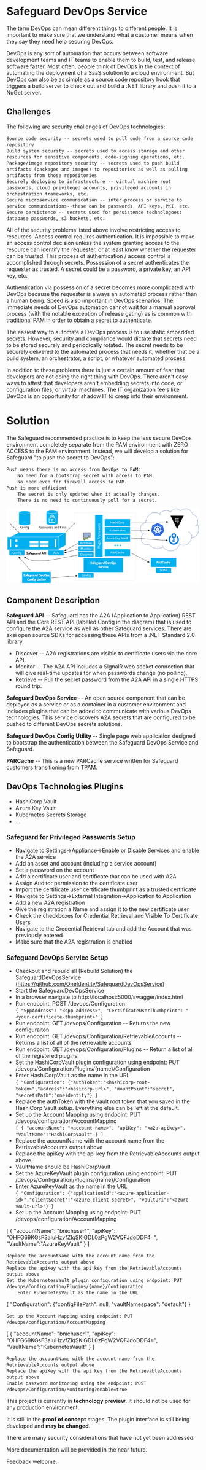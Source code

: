 <!--
[![Build status](https://ci.appveyor.com/api/projects/status/wgd68b7qrwhc7oc3?svg=true)](https://ci.appveyor.com/project/petrsnd/safeguarddotnet)
[![nuget](https://img.shields.io/nuget/v/OneIdentity.SafeguardDotNet.svg)](https://www.nuget.org/packages/OneIdentity.SafeguardDotNet/)
[![GitHub](https://img.shields.io/github/license/OneIdentity/SafeguardDotNet.svg)](https://github.com/OneIdentity/SafeguardDotNet/blob/master/LICENSE)
-->

# Safeguard DevOps Service

The term DevOps can mean different things to different people.  It is important to make sure that we understand what a customer means when they say they need help securing DevOps.

DevOps is any sort of automation that occurs between software development teams and IT teams to enable them to build, test, and release software faster.  Most often, people think of DevOps in the context of automating the deployment of a SaaS solution to a cloud environment. But DevOps can also be as simple as a source code repository hook that triggers a build server to check out and build a .NET library and push it to a NuGet server.

## Challenges
The following are security challenges of DevOps technologies:

    Source code security -- secrets used to pull code from a source code repository
    Build system security -- secrets used to access storage and other resources for sensitive components, code-signing operations, etc.
    Package/image repository security -- secrets used to push build artifacts (packages and images) to repositories as well as pulling artifacts from those repositories
    Securely deploying to infrastructure -- virtual machine root passwords, cloud privileged accounts, privileged accounts in orchestration frameworks, etc.
    Secure microservice communication -- inter-process or service to service communications--these can be passwords, API keys, PKI, etc.
    Secure persistence -- secrets used for persistence technologoes: database passwords, s3 buckets, etc.

All of the security problems listed above involve restricting access to resources.  Access control requires authentication.  It is impossible to make an access control decision unless the system granting access to the resource can identify the requester, or at least know whether the requester can be trusted.  This process of authentication / access control is accomplished through secrets.  Possession of a secret authenticates the requester as trusted.  A secret could be a password, a private key, an API key, etc.

Authentication via possession of a secret becomes more complicated with DevOps because the requester is always an automated process rather than a human being.  Speed is also important in DevOps scenarios.  The immediate needs of DevOps automation cannot wait for a manual approval process (with the notable exception of release gating) as is common with traditional PAM in order to obtain a secret to authenticate.

The easiest way to automate a DevOps process is to use static embedded secrets.  However, security and compliance would dictate that secrets need to be stored securely and periodically rotated.  The secret needs to be securely delivered to the automated process that needs it, whether that be a build system, an orchestrator, a script, or whatever automated process.

In addition to these problems there is just a certain amount of fear that developers are not doing the right thing with DevOps.  There aren't easy ways to attest that developers aren't embedding secrets into code, or configuration files, or virtual machines.  The IT organization feels like DevOps is an opportunity for shadow IT to creep into their environment.

# Solution

The Safeguard recommended practice is to keep the less secure DevOps environment completely separate from the PAM environment with ZERO ACCESS to the PAM environment.  Instead, we will develop a solution for Safeguard "to push the secret to DevOps": 

    Push means there is no access from DevOps to PAM:
        No need for a bootstrap secret with access to PAM.
        No need even for firewall access to PAM.
    Push is more efficient
        The secret is only updated when it actually changes.  
        There is no need to continuously poll for a secret.

![SafeguardDevOpsService](images/SafeguardDevOpsService-1.png)

## Component Description

**Safeguard API** -- Safeguard has the A2A (Application to Application) REST API and the Core REST API (labeled Config in the diagram) that is used to configure the A2A service as well as other Safeguard services.  There are aksi open source SDKs for accessing these APIs from a .NET Standard 2.0 library.  
- Discover -- A2A registrations are visible to certificate users via the core API.
- Monitor -- The A2A API includes a SignalR web socket connection that will give real-time updates for when passwords change (no polling).
- Retrieve -- Pull the secret password from the A2A API in a single HTTPS round trip. 

**Safeguard DevOps Service** -- An open source component that can be deployed as a service or as a container in a customer environment and includes plugins that can be added to communicate with various DevOps technologies.  This service discovers A2A secrets that are configured to be pushed to different DevOps secrets solutions.

**Safeguard DevOps Config Utility** -- Single page web application designed to bootstrap the authentication between the Safeguard DevOps Service and Safeguard.

**PARCache** -- This is a new PARCache service written for Safeguard customers transitioning from TPAM.

## DevOps Technologies Plugins
- HashiCorp Vault
- Azure Key Vault
- Kubernetes Secrets Storage
- ...

### Safeguard for Privileged Passwords Setup

- Navigate to Settings->Appliance->Enable or Disable Services and enable the A2A service
- Add an asset and account (including a service account)
- Set a password on the account
- Add a certificate user and certificate that can be used with A2A
- Assign Auditor permission to the certificate user
- Import the certificate user certificate thumbprint as a trusted certificate
- Navigate to Settings->External Integration->Application to Application
- Add a new A2A registration
- Give the registration a Name and assign it to the new certificate user
- Check the checkboxes for Credential Retrieval and Visible To Certificate Users
- Navigate to the Credential Retrieval tab and add the Account that was previously entered
- Make sure that the A2A registration is enabled

### Safeguard DevOps Service Setup

- Checkout and rebuild all (Rebuild Solution) the SafeguardDevOpsService (https://github.com/OneIdentity/SafeguardDevOpsService)
- Start the SafeguardDevOpsService
- In a browser navigate to http://localhost:5000/swagger/index.html
- Run endpoint: POST /devops/Configuration  
`{
  "SppAddress": "<spp-address>", "CertificateUserThumbprint": "<your-certificate-thumbprint>"
}`
- Run endpoint: GET /devops/Configuration -- Returns the new configuraiton
- Run endpoint: GET /devops/Configuration/RetrievableAccounts -- Returns a list of all of the retrievable accounts
- Run endpoint: GET /devops/Configuration/Plugins -- Return a list of all of the registered plugins.
- Set the HashiCorpVault plugin configuration using endpoint: PUT /devops/Configuration/Plugins/{name}/Configuration
- Enter HashiCorpVault as the name in the URL  
`{
  "Configuration": {"authToken":"<hashicorp-root-token>","address":"<hasicorp-url>", "mountPoint":"secret", "secretsPath":"oneidentity"}
}`
- Replace the authToken with the vault root token that you saved in the HashiCorp Vault setup.  Everything else can be left at the default.
- Set up the Account Mapping using endpoint: PUT /devops/configuration/AccountMapping  
`[
  {
    "accountName": "<account-name>",
    "apiKey": "<a2a-apikey>",
    "VaultName":"HashiCorpVault"
  }
]`
- Replace the accountName with the account name from the RetrievableAccounts output above
- Replace the apiKey with the api key from the RetrievableAccounts output above
- VaultName should be HashiCorpVault
- Set the AzureKeyVault plugin configuration using endpoint: PUT /devops/Configuration/Plugins/{name}/Configuration
- Enter AzureKeyVault as the name in the URL  
`{
  "Configuration": {"applicationId":"<azure-application-id>","clientSecret":"<azure-client-secret>", "vaultUri":"<azure-vault-url>"}
}`
- Set up the Account Mapping using endpoint: PUT /devops/configuration/AccountMapping

[
  {
    "accountName": "bnichuser1",
    "apiKey": "OHFG69KGsF3aIuHzvfZIqSKlGDL0zPgW2VQFJdoDDF4=",
    "VaultName":"AzureKeyVault"
  }
]

    Replace the accountName with the account name from the RetrievableAccounts output above
    Replace the apiKey with the api key from the RetrievableAccounts output above
    Set the KubernetesVault plugin configuration using endpoint: PUT /devops/Configuration/Plugins/{name}/Configuration
        Enter KubernetesVault as the name in the URL

{
  "Configuration": {"configFilePath": null, "vaultNamespace": "default"}
}

    Set up the Account Mapping using endpoint: PUT /devops/configuration/AccountMapping

[
  {
    "accountName": "bnichuser1",
    "apiKey": "OHFG69KGsF3aIuHzvfZIqSKlGDL0zPgW2VQFJdoDDF4=",
    "VaultName":"KubernetesVault"
  }
]

    Replace the accountName with the account name from the RetrievableAccounts output above
    Replace the apiKey with the api key from the RetrievableAccounts output above
    Enable password monitoring using the endpoint: POST /devops/Configuration/Monitoring?enable=true


This project is currently in **technology preview**. It should not be used for any
production environment.

It is still in the **proof of concept** stages. The plugin interface is still being
developed and **may be changed**.

There are many security considerations that have not yet been addressed.

More documentation will be provided in the near future.

Feedback welcome.

